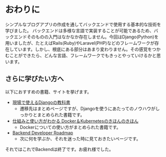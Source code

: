 # おわりに

シンプルなブログアプリの作成を通してバックエンドで使用する基本的な技術を学びました。
バックエンドは多様な言語で実装することが可能であるため、バックエンドそのものの入門はなかなか存在しません。今回はDjango(Python)を用いましたが、たとえばRails(Ruby)やLaravel(PHP)などのフレームワークが存在しています。しかし、根底にある部分はあまり変わりません。その感覚をつかむことができたら、どんな言語、フレームワークでもきっとやっていけるかと思います。

## さらに学びたい方へ

以下におすすめの書籍、サイトを挙げます。

- [現場で使えるDjangoの教科書](https://zenn.dev/akiyoko/articles/6bc03e7f954570)
  - 遷移先はまとめページですが、Djangoを使うにあたってのノウハウがしっかりとまとめられた書籍です。
- [仕組みと使い方がわかる Docker＆Kubernetesのきほんのきほん](https://book.mynavi.jp/ec/products/detail/id=120304)
  - Dockerについての使い方がまとめられた書籍です。
- [Backend Developer Roadmap](https://roadmap.sh/backend)
  - 次に何を学ぶか、それを迷った時に見ておきたいページです。

それではこれでBackendは終了です。お疲れ様でした。
